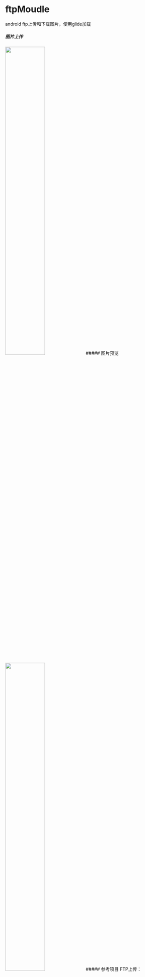 # ftpMoudle
android ftp上传和下载图片，使用glide加载 
##### 图片上传  
<img src="https://note.youdao.com/yws/api/personal/file/D4869B2F6529465F89C5F9E4F7F4FA34?method=download&shareKey=a017749c3b2200d599af8c0d95a21d4f" width="50%" />  
##### 图片预览  
<img src="https://note.youdao.com/yws/api/personal/file/9B4808F1D9BB4001BECFAD134AF2DC19?method=download&shareKey=9d2fb4c332089ff2c1929a639b809702" width="50%" />  
##### 参考项目  
FTP上传：https://github.com/gotev/android-upload-service  

RecyclerView 分类：https://github.com/CymChad/BaseRecyclerViewAdapterHelper  

图片选择：https://github.com/donkingliang/ImageSelector